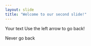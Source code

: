 ```yaml
---
layout: slide
title: "Welcome to our second slide!"
---
```

Your text
Use the left arrow to go back!

Never go back
